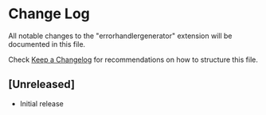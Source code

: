 # Change Log

All notable changes to the "errorhandlergenerator" extension will be documented in this file.

Check [Keep a Changelog](http://keepachangelog.com/) for recommendations on how to structure this file.

## [Unreleased]

- Initial release